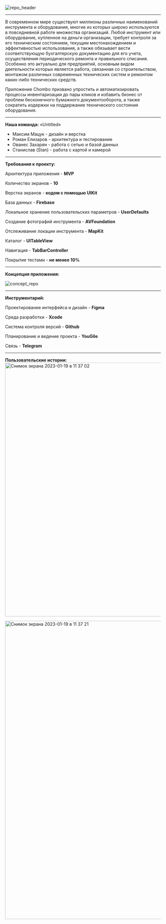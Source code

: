 ![repo_header](https://user-images.githubusercontent.com/26378652/213372986-9e8f87e2-ef4f-4db5-a879-68e2ed10112d.png)

----
В современном мире существуют миллионы различных наименований инструмента и оборудования, многие из которых широко используются в повседневной работе множества организаций. Любой инструмент или оборудование, купленное на деньги организации, требует контроля за его техническим состоянием, текущим местонахождением и эффективностью использования, а также обязывает вести соответствующую бухгалтерскую документацию для его учета, осуществления периодического ремонта и правильного списания. Особенно это актуально для предприятий, основным видом деятельности которых является работа, связанная со строительством, монтажом различных современных технических систем и ремонтом каких-либо технических средств.

Приложение Chombo призвано упростить и автоматизировать процессы инвентаризации до пары кликов и избавить бизнес от проблем бесконечного бумажного документооборота, а также сократить издержки на поддержание технического состояния оборудования.

----

**Наша команда:** «Untitled»
- Максим Мацук - дизайн и верстка
- Роман Елизаров - архитектура и тестирование
- Ованес Захарян - работа с сетью и базой данных
- Станислав (Stan) - работа с картой и камерой

----

**Требования к проекту:**

Архитектура приложения - **MVP**

Количество экранов - **10**

Верстка экранов - **кодом с помощью UIKit**

База данных - **Firebase**

Локальное хранение пользовательских параметров - **UserDefaults**

Создание фотографий инструмента - **AVFoundation**

Отслеживание локации инструмента - **MapKit**

Каталог - **UITableView**

Навигация - **TabBarController**

Покрытие тестами - **не менее 10%**

----

**Концепция приложения:**

![concept_repo](https://user-images.githubusercontent.com/26378652/213383964-91981d8c-de2d-45c8-8b89-ac2b6d8332cb.png)

----

**Инструментарий:**

Проектирование интерфейса и дизайн - **Figma**

Среда разработки - **Xcode**

Система контроля версий - **Github**

Планирование и ведение проекта - **YouGile**

Связь - **Telegram**

----

**Пользовательские истории:**
<img width="821" alt="Снимок экрана 2023-01-19 в 11 37 02" src="https://user-images.githubusercontent.com/26378652/213394151-245a9054-ca0f-4f4c-a91c-7dbbdb9db76d.png">

<img width="965" alt="Снимок экрана 2023-01-19 в 11 37 21" src="https://user-images.githubusercontent.com/26378652/213394175-a1221cfd-fe53-46a3-9da7-c0c13c975c3b.png">
